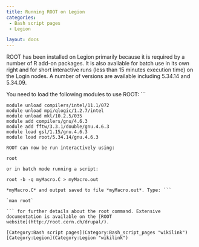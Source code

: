 ```yaml
---
title: Running ROOT on Legion
categories:
 - Bash script pages
 - Legion

layout: docs
---
```

ROOT has been installed on Legion primarily because it is required by a
number of R add-on packages. It is also available for batch use in its
own right and for short interactive runs (less than 15 minutes execution
time) on the Login nodes. A number of versions are available including
5.34.14 and 5.34.09.

You need to load the following modules to use ROOT: ```

`module unload compilers/intel/11.1/072`  
`module unload mpi/qlogic/1.2.7/intel`  
`module unload mkl/10.2.5/035`  
`module add compilers/gnu/4.6.3`  
`module add fftw/3.3.1/double/gnu.4.6.3`  
`module load gsl/1.15/gnu.4.6.3`  
`module load root/5.34.14/gnu.4.6.3`

``` ROOT can now be run interactively using: ```

`root`

``` or in batch mode running a script: ```

`root -b -q myMacro.C > myMacro.out`

``` In the above example the ROOT script is read from file
*myMacro.C* and output saved to file *myMacro.out*. Type: ```

`man root`

``` for further details about the root command. Extensive
documentation is available on the [ROOT
website](http://root.cern.ch/drupal/).

[Category:Bash script pages](Category:Bash_script_pages "wikilink")
[Category:Legion](Category:Legion "wikilink")